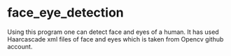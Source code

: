 # face_eye_detection
Using this program one can detect face and eyes of a human.
It has used Haarcascade xml files of face and eyes which is taken from Opencv github account.
